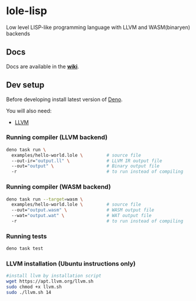 # lole-lisp

Low level LISP-like programming language with LLVM and WASM(binaryen) backends

## Docs

Docs are available in the
**[wiki](https://github.com/glebbash/lole-lisp/wiki)**.

## Dev setup

Before developing install latest version of [Deno](https://deno.land/).

You will also need:

- [LLVM](#LLVM-installation-(Ubuntu-only))

### Running compiler (LLVM backend)

```bash
deno task run \
  examples/hello-world.lole \         # source file
  --out-ir="output.ll" \              # LLVM IR output file
  --out="output" \                    # Binary output file
  -r                                  # to run instead of compiling
```

### Running compiler (WASM backend)

```bash
deno task run --target=wasm \
  examples/hello-world.lole \         # source file
  --out="output.wasm" \               # WASM output file
  --wat="output.wat" \                # WAT output file
  -r                                  # to run instead of compiling
```

### Running tests

```bash
deno task test
```

### LLVM installation (Ubuntu instructions only)

```bash
#install llvm by installation script
wget https://apt.llvm.org/llvm.sh
sudo chmod +x llvm.sh
sudo ./llvm.sh 14
```
